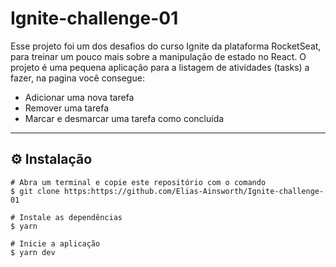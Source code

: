 # Ignite-challenge-01

Esse projeto foi um dos desafios do curso Ignite da plataforma RocketSeat, para treinar um pouco mais sobre a manipulação de estado no React. O projeto é uma pequena aplicação para a listagem de atividades (tasks) a fazer, na pagina você consegue:
- Adicionar uma nova tarefa
- Remover uma tarefa
- Marcar e desmarcar uma tarefa como concluída

-----------------------------------------------------------------

## ⚙️ Instalação
```
# Abra um terminal e copie este repositório com o comando
$ git clone https:https://github.com/Elias-Ainsworth/Ignite-challenge-01
```
```
# Instale as dependências
$ yarn

# Inicie a aplicação
$ yarn dev
```
